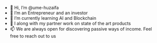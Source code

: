 - 👋 Hi, I’m @ume-huzaifa
- 👀 I’m an Entrepreneur and an investor 
- 🌱 I’m currently learning AI and Blockchain
- 💞️ I along with my partner work on state of the art products
- 📫 We are always open for discovering passive ways of income. Feel free to reach out to us 

<!---
ume-huzaifa/ume-huzaifa is a ✨ special ✨ repository because its `README.md` (this file) appears on your GitHub profile.
You can click the Preview link to take a look at your changes.
--->
